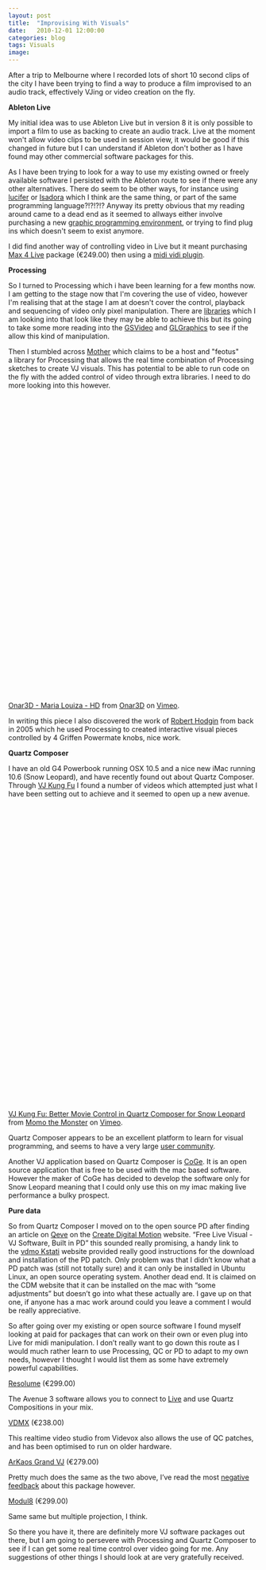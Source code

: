 ```yaml
---
layout: post
title:  "Improvising With Visuals"
date:   2010-12-01 12:00:00
categories: blog
tags: Visuals
image: 
---
```


<p>After a trip to Melbourne where I recorded lots of short 10 second clips of the city I have been trying to find a way to produce a film improvised to an audio track, effectively VJing or video creation on the fly.<!-- more --></p>
<p><strong>Ableton Live</strong></p>
<p>My initial idea was to use Ableton Live but in version 8 it is only possible to import a film to use as backing to create an audio track. Live at the moment won't allow video clips to be used in session view, it would be good if this changed in future but I can understand if Ableton don't bother as I have found may other commercial software packages for this.</p>
<p>As I have been trying to look for a way to use my existing owned or freely available software I persisted with the Ableton route to see if there were any other alternatives. There do seem to be other ways, for instance using <a href="http://createdigitalmotion.com/2008/02/av-cutup-secrets-using-lucifer-live/" target="_blank">lucifer</a>&nbsp;or <a href="http://www.digitalfunfair.co.uk/avsync.htm" target="_blank">Isadora</a>&nbsp;which I think are the same thing, or part of the same programming language?!?!?!? Anyway its pretty obvious that my reading around came to a dead end as it seemed to allways either involve purchasing a new&nbsp;<a href="http://www.troikatronix.com/isadora.html" title="Isadora" target="_blank">graphic programming environment</a>, or trying to find plug ins which doesn't seem to exist anymore.</p>
<p>I did find another way of controlling video in Live but it meant purchasing <a href="http://www.ableton.com/maxforlive" title="Max 4 Live" target="_blank">Max 4 Live</a>&nbsp;package (&euro;249.00)&nbsp;then using a <a href="http://www.synthtopia.com/content/2009/12/09/midi-vidi-plugin-lets-you-control-video-via-midi-in-max-for-live/" title="MidiVidi" target="_blank">midi vidi plugin</a>.</p>
<p><strong>Processing</strong></p>
<p>So I turned to Processing which i have been learning for a few months now. I&nbsp;am getting to the stage now that I'm covering the use of video, however I'm realising that at the stage I am at doesn't cover the control, playback and sequencing of video only pixel manipulation. There are <a href="http://processing.org/reference/libraries/" title="Processing Libraries" target="_blank">libraries</a> which I am looking into that look like they may be able to achieve this but its going to take some more reading into the <a href="http://users.design.ucla.edu/~acolubri/processing/gsvideo/home/index.html" title="GSVideo" target="_blank">GSVideo</a> and <a href="http://users.design.ucla.edu/~acolubri/processing/glgraphics/home/index.html" title="GLGraphics" target="_blank">GLGraphics</a> to see if the allow this kind of manipulation.</p>
<p>Then I stumbled across <a href="http://www.onar3d.com/mother/" title="Mother" target="_blank">Mother</a>&nbsp;which claims to be a host and&nbsp;"feotus" a&nbsp;library&nbsp;for Processing that allows the real time combination of Processing sketches to create VJ visuals. This has potential to be able to run code on the fly with the added control of video through extra libraries. I need to do more looking into this however.</p>
<p><object height="600" width="800"><param name="allowfullscreen" value="true" /><param name="allowscriptaccess" value="always" /><param name="movie" value="http://vimeo.com/moogaloop.swf?clip_id=4164841&amp;server=vimeo.com&amp;show_title=1&amp;show_byline=1&amp;show_portrait=0&amp;color=&amp;fullscreen=1" /></object></p>
<p><a href="http://vimeo.com/4164841">Onar3D - Maria Louiza - HD</a> from <a href="http://vimeo.com/onar3d">Onar3D</a> on <a href="http://vimeo.com">Vimeo</a>.</p>
<p>In writing this piece I also discovered the work of <a href="http://www.flight404.com/vj/exhibit.html" title="Flight 404" target="_blank">Robert Hodgin</a> from back in 2005 which he used Processing to created interactive visual pieces controlled by 4 Griffen Powermate knobs, nice work.</p>
<p><strong>Quartz Composer</strong></p>
<p>I have an old G4 Powerbook running OSX 10.5 and a nice new iMac running 10.6 (Snow Leopard), and have recently found out about Quartz Composer. Through&nbsp;<a href="http://vjkungfu.com/archive/new-movie-loader-in-quartz-composer-for-snow-leopard/" title="VJ Video Import for Quartz Composer" target="_blank">VJ Kung Fu</a>&nbsp;I found a number of videos which attempted just what I have been setting out to achieve and it seemed to open up a new avenue.</p>
<p><object height="600" width="800"><param name="allowfullscreen" value="true" /><param name="allowscriptaccess" value="always" /><param name="movie" value="http://vimeo.com/moogaloop.swf?clip_id=6351941&amp;server=vimeo.com&amp;show_title=1&amp;show_byline=1&amp;show_portrait=0&amp;color=&amp;fullscreen=1" /></object></p>
<p><a href="http://vimeo.com/6351941">VJ Kung Fu: Better Movie Control in Quartz Composer for Snow Leopard</a> from <a href="http://vimeo.com/momothemonster">Momo the Monster</a> on <a href="http://vimeo.com">Vimeo</a>.</p>
<p>Quartz Composer appears to be an excellent platform to learn for visual programming, and seems to have a very large&nbsp;<a href="http://www.qtzlcodex.com/" title="Community" target="_blank">user community</a>.&nbsp;</p>
<p>Another VJ application based on Quartz Composer is&nbsp;<a href="http://coge.lovqc.hu/" title="CoGe" target="_blank">CoGe</a>. It is an open source application that is free to be used with the mac based software. However the maker of CoGe has decided to develop the software only for Snow Leopard meaning that I could only use this on my imac making live performance a bulky prospect.</p>
<p><strong>Pure data</strong></p>
<p>So from Quartz Composer I moved on to the open source PD after finding an article on&nbsp;<a href="http://www.estereotips.net/qeve/" title="Qeve" target="_blank">Qeve</a>&nbsp;on the&nbsp;<a href="http://createdigitalmotion.com/2009/11/qeve-free-live-visual-vj-software-built-in-pd/" title="Qeve CDM" target="_blank">Create Digital Motion</a>&nbsp;website. &ldquo;Free Live Visual - VJ Software, Built in PD&rdquo; this sounded really promising, a handy link to the&nbsp;<a href="http://www.vdmokstati.com/2009/11/03/qeve-free-tool-live-performance-vjing/" title="Qeve" target="_blank">vdmo Kstati</a>&nbsp;website provided really good instructions for the download and installation of the PD patch. Only problem was that I didn&rsquo;t know what a PD patch was (still not totally sure) and it can only be installed in Ubuntu Linux, an open source operating system. Another dead end. It is claimed on the CDM website that it can be installed on the mac with &ldquo;some adjustments&rdquo; but doesn&rsquo;t go into what these actually are. I gave up on that one, if anyone has a mac work around could you leave a comment I would be really appreciative.</p>
<p>So after going over my existing or open source software I found myself looking at paid for packages that can work on their own or even plug into Live for midi manipulation. I don&rsquo;t really want to go down this route as I would much rather learn to use Processing, QC or PD to adapt to my own needs, however I thought I would list them as some have extremely powerful capabilities.</p>
<p><a href="http://www.resolume.com/" title="Resolume" target="_blank">Resolume</a>&nbsp;(&euro;299.00)</p>
<p>The Avenue 3 software allows you to connect to&nbsp;<a href="http://www.resolume.com/avenue/manual/tutorial_live.php" target="_blank">Live</a>&nbsp;and use Quartz Compositions in your mix.</p>
<p><a href="http://www.vidvox.net/" title="VDMX" target="_blank">VDMX</a>&nbsp;(&euro;238.00)</p>
<p>This realtime video studio from Videvox also allows the use of QC patches, and has been optimised to run on older hardware.</p>
<p><a href="http://www.arkaos.net/product/index.php?catid=1&amp;pid=1001&amp;iid=42" target="_blank">ArKaos Grand VJ</a>&nbsp;(&euro;279.00)</p>
<p>Pretty much does the same as the two above, I&rsquo;ve read the most&nbsp;<a href="http://vjforums.com/showthread.php?t=26348" title="VJ Forums" target="_blank">negative feedback</a>&nbsp;about this package however.</p>
<p><a href="http://www.modul8.ch/" target="_blank">Modul8</a>&nbsp;(&euro;299.00)</p>
<p>Same same but multiple projection, I think.</p>
<p>So there you have it, there are definitely more VJ software packages out there, but I am going to persevere with Processing and Quartz Composer to see if I can get some real time control over video going for me. Any suggestions of other things I should look at are very gratefully received.</p>
